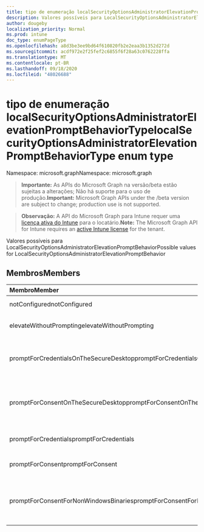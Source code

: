 ```yaml
---
title: tipo de enumeração localSecurityOptionsAdministratorElevationPromptBehaviorType
description: Valores possíveis para LocalSecurityOptionsAdministratorElevationPromptBehavior
author: dougeby
localization_priority: Normal
ms.prod: intune
doc_type: enumPageType
ms.openlocfilehash: a8d3be3ee9bd64f610820fb2e2eaa3b1352d272d
ms.sourcegitcommit: acdf972e2f25fef2c6855f6f28a63c0762228ffa
ms.translationtype: MT
ms.contentlocale: pt-BR
ms.lasthandoff: 09/18/2020
ms.locfileid: "48026688"
---
```

# <a name="localsecurityoptionsadministratorelevationpromptbehaviortype-enum-type"></a><span data-ttu-id="c420f-103">tipo de enumeração localSecurityOptionsAdministratorElevationPromptBehaviorType</span><span class="sxs-lookup"><span data-stu-id="c420f-103">localSecurityOptionsAdministratorElevationPromptBehaviorType enum type</span></span>

<span data-ttu-id="c420f-104">Namespace: microsoft.graph</span><span class="sxs-lookup"><span data-stu-id="c420f-104">Namespace: microsoft.graph</span></span>

> <span data-ttu-id="c420f-105">**Importante:** As APIs do Microsoft Graph na versão/beta estão sujeitas a alterações; Não há suporte para o uso de produção.</span><span class="sxs-lookup"><span data-stu-id="c420f-105">**Important:** Microsoft Graph APIs under the /beta version are subject to change; production use is not supported.</span></span>

> <span data-ttu-id="c420f-106">**Observação:** A API do Microsoft Graph para Intune requer uma [licença ativa do Intune](https://go.microsoft.com/fwlink/?linkid=839381) para o locatário.</span><span class="sxs-lookup"><span data-stu-id="c420f-106">**Note:** The Microsoft Graph API for Intune requires an [active Intune license](https://go.microsoft.com/fwlink/?linkid=839381) for the tenant.</span></span>

<span data-ttu-id="c420f-107">Valores possíveis para LocalSecurityOptionsAdministratorElevationPromptBehavior</span><span class="sxs-lookup"><span data-stu-id="c420f-107">Possible values for LocalSecurityOptionsAdministratorElevationPromptBehavior</span></span>

## <a name="members"></a><span data-ttu-id="c420f-108">Membros</span><span class="sxs-lookup"><span data-stu-id="c420f-108">Members</span></span>
|<span data-ttu-id="c420f-109">Membro</span><span class="sxs-lookup"><span data-stu-id="c420f-109">Member</span></span>|<span data-ttu-id="c420f-110">Valor</span><span class="sxs-lookup"><span data-stu-id="c420f-110">Value</span></span>|<span data-ttu-id="c420f-111">Descrição</span><span class="sxs-lookup"><span data-stu-id="c420f-111">Description</span></span>|
|:---|:---|:---|
|<span data-ttu-id="c420f-112">notConfigured</span><span class="sxs-lookup"><span data-stu-id="c420f-112">notConfigured</span></span>|<span data-ttu-id="c420f-113">,0</span><span class="sxs-lookup"><span data-stu-id="c420f-113">0</span></span>|<span data-ttu-id="c420f-114">Não configurado</span><span class="sxs-lookup"><span data-stu-id="c420f-114">Not Configured</span></span>|
|<span data-ttu-id="c420f-115">elevateWithoutPrompting</span><span class="sxs-lookup"><span data-stu-id="c420f-115">elevateWithoutPrompting</span></span>|<span data-ttu-id="c420f-116">1 </span><span class="sxs-lookup"><span data-stu-id="c420f-116">1</span></span>|<span data-ttu-id="c420f-117">Elevar sem avisar.</span><span class="sxs-lookup"><span data-stu-id="c420f-117">Elevate without prompting.</span></span>|
|<span data-ttu-id="c420f-118">promptForCredentialsOnTheSecureDesktop</span><span class="sxs-lookup"><span data-stu-id="c420f-118">promptForCredentialsOnTheSecureDesktop</span></span>|<span data-ttu-id="c420f-119">2 </span><span class="sxs-lookup"><span data-stu-id="c420f-119">2</span></span>|<span data-ttu-id="c420f-120">Solicitar credenciais na área de trabalho segura</span><span class="sxs-lookup"><span data-stu-id="c420f-120">Prompt for credentials on the secure desktop</span></span>|
|<span data-ttu-id="c420f-121">promptForConsentOnTheSecureDesktop</span><span class="sxs-lookup"><span data-stu-id="c420f-121">promptForConsentOnTheSecureDesktop</span></span>|<span data-ttu-id="c420f-122">3 </span><span class="sxs-lookup"><span data-stu-id="c420f-122">3</span></span>|<span data-ttu-id="c420f-123">Solicitar consentimento na área de trabalho segura</span><span class="sxs-lookup"><span data-stu-id="c420f-123">Prompt for consent on the secure desktop</span></span>|
|<span data-ttu-id="c420f-124">promptForCredentials</span><span class="sxs-lookup"><span data-stu-id="c420f-124">promptForCredentials</span></span>|<span data-ttu-id="c420f-125">4 </span><span class="sxs-lookup"><span data-stu-id="c420f-125">4</span></span>|<span data-ttu-id="c420f-126">Solicitar credenciais</span><span class="sxs-lookup"><span data-stu-id="c420f-126">Prompt for credentials</span></span>|
|<span data-ttu-id="c420f-127">promptForConsent</span><span class="sxs-lookup"><span data-stu-id="c420f-127">promptForConsent</span></span>|<span data-ttu-id="c420f-128">5 </span><span class="sxs-lookup"><span data-stu-id="c420f-128">5</span></span>|<span data-ttu-id="c420f-129">Solicitar consentimento</span><span class="sxs-lookup"><span data-stu-id="c420f-129">Prompt for consent</span></span>|
|<span data-ttu-id="c420f-130">promptForConsentForNonWindowsBinaries</span><span class="sxs-lookup"><span data-stu-id="c420f-130">promptForConsentForNonWindowsBinaries</span></span>|<span data-ttu-id="c420f-131">6 </span><span class="sxs-lookup"><span data-stu-id="c420f-131">6</span></span>|<span data-ttu-id="c420f-132">Solicitar consentimento para binários não Windows</span><span class="sxs-lookup"><span data-stu-id="c420f-132">Prompt for consent for non-Windows binaries</span></span>|






